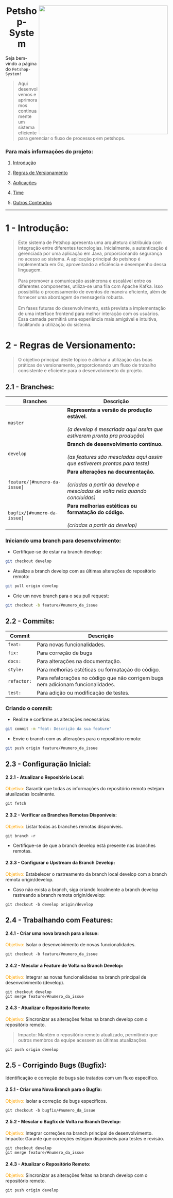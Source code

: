 <div>
    <div>
        <img align="right" height="400px" src="https://i.imgur.com/PY8vQtq.jpg"/>
        <h1 align="center">Petshop-System</h1>
    </div>
    <div>

Seja bem-vindo a página do
`Petshop-System!`
> Aqui desenvolvemos e aprimoramos continuamente um sistema eficiente para gerenciar o fluxo de processos em petshops.

### Para mais informações do projeto:

 1. [Introdução](#intro)
 2. [Regras de Versionamento](#git)
 3. [Aplicações](#app)
 4. [Time](#time)
 4. [Outros Conteúdos](#outros)

    </div>
    <div>   

    ******

    </div>
</div>

<div id='intro'/>  

# 1 - Introdução:

> Este sistema de Petshop apresenta uma arquitetura distribuída com integração entre diferentes tecnologias. Inicialmente, a autenticação é gerenciada por uma aplicação em Java, proporcionando segurança no acesso ao sistema. A aplicação principal do petshop é implementada em Go, aproveitando a eficiência e desempenho dessa linguagem.</br></br> Para promover a comunicação assíncrona e escalável entre os diferentes componentes, utiliza-se uma fila com Apache Kafka. Isso possibilita o processamento de eventos de maneira eficiente, além de fornecer uma abordagem de mensageria robusta.</br></br> Em fases futuras do desenvolvimento, está prevista a implementação de uma interface frontend para melhor interação com os usuários. Essa camada permitirá uma experiência mais amigável e intuitiva, facilitando a utilização do sistema.

<div id='git'/>  

 # 2 - Regras de Versionamento:

>O objetivo principal deste tópico é alinhar a utilização das boas práticas de versionamento, proporcionando um fluxo de trabalho consistente e eficiente para o desenvolvimento do projeto.

## 2.1 - Branches:

| Branches | Descrição |
| --- | --- |
| `master` | **Representa a versão de produção estável.** </br></br> *(a develop é mescrlada aqui assim que estiverem pronta pra produção)* |
| `develop` |  **Branch de desenvolvimento contínuo.** </br></br> *(as features são mescladas aqui assim que estiverem prontas para teste)* |
| `feature/[#numero-da-issue]` | **Para alterações na documentação.** </br></br> *(criadas a partir da develop e mescladas de volta nela quando concluídas)* |
| `bugfix/[#numero-da-issue]` | **Para melhorias estéticas ou formatação do código.** </br></br> *(criadas a partir da develop)* |



### Iniciando uma branch para desenvolvimento:



- Certifique-se de estar na branch develop:

```bash
git checkout develop
```

- Atualize a branch develop com as últimas alterações do repositório remoto:
```bash
git pull origin develop
```
- Crie um novo branch para o seu pull request:

```bash
git checkout -b feature/#numero_da_issue
```


## 2.2 - Commits:

| Commit | Descrição |
| --- | --- |
| `feat:` | Para novas funcionalidades. |
| `fix:` | Para correção de bugs |
| `docs:` | Para alterações na documentação. |
| `style:` | Para melhorias estéticas ou formatação do código. |
| `refactor:` | Para refatorações no código que não corrigem bugs nem adicionam funcionalidades. |
| `test:` | Para adição ou modificação de testes. |

### Criando o commit:

- Realize e confirme as alterações necessárias:

```bash
git commit -m "feat: Descrição da sua feature"
```
- Envie o branch com as alterações para o repositório remoto:

```bash
git push origin feature/#numero_da_issue
```

## 2.3 - Configuração Inicial:

#### 2.2.1 - Atualizar o Repositório Local:
<span style="color: orange;">Objetivo:</span> Garantir que todas as informações do repositório remoto estejam atualizadas localmente.

```
git fetch
```
#### 2.3.2 - Verificar as Branches Remotas Disponíveis:
<span style="color: orange;">Objetivo:</span> Listar todas as branches remotas disponíveis.

```
git branch -r
```
* Certifique-se de que a branch develop está presente nas branches remotas.

#### 2.3.3 - Configurar o Upstream da Branch Develop:
<span style="color: orange;">Objetivo:</span> Estabelecer o rastreamento da branch local develop com a branch remota origin/develop.

* Caso não exista a branch, siga criando localmente a branch develop rastreando a branch remota origin/develop:
```
git checkout -b develop origin/develop
```
## 2.4 - Trabalhando com Features:

#### 2.4.1 - Criar uma nova branch para a Issue:
<span style="color: orange;">Objetivo:</span> Isolar o desenvolvimento de novas funcionalidades.

```
git checkout -b feature/#numero_da_issue
```
#### 2.4.2 - Mesclar a Feature de Volta na Branch Develop:
<span style="color: orange;">Objetivo:</span> Integrar as novas funcionalidades na branch principal de desenvolvimento (develop).
```
git checkout develop
git merge feature/#numero_da_issue
```

#### 2.4.3 - Atualizar o Repositório Remoto:
<span style="color: orange;">Objetivo:</span> Sincronizar as alterações feitas na branch develop com o repositório remoto.

> Impacto: Mantém o repositório remoto atualizado, permitindo que outros membros da equipe acessem as últimas atualizações.
```
git push origin develop
```

## 2.5 - Corrigindo Bugs (Bugfix):
Identificação e correção de bugs são tratados com um fluxo específico.

#### 2.5.1 - Criar uma Nova Branch para o Bugfix:
<span style="color: orange;">Objetivo:</span> Isolar a correção de bugs específicos.

```
git checkout -b bugfix/#numero_da_issue
```
#### 2.5.2 - Mesclar o Bugfix de Volta na Branch Develop:
<span style="color: orange;">Objetivo:</span> Integrar correções na branch principal de desenvolvimento.
Impacto: Garante que correções estejam disponíveis para testes e revisão.

```
git checkout develop
git merge feature/#numero_da_issue
```
#### 2.4.3 - Atualizar o Repositório Remoto:
<span style="color: orange;">Objetivo:</span> Sincronizar as alterações feitas na branch develop com o repositório remoto.

```
git push origin develop
```

